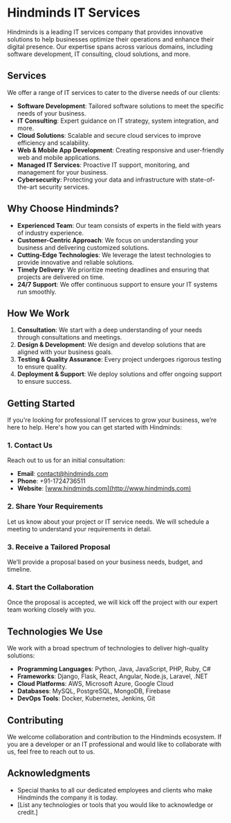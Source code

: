 # Hindminds IT Services

Hindminds is a leading IT services company that provides innovative solutions to help businesses optimize their operations and enhance their digital presence. Our expertise spans across various domains, including software development, IT consulting, cloud solutions, and more.

## Services

We offer a range of IT services to cater to the diverse needs of our clients:

- **Software Development**: Tailored software solutions to meet the specific needs of your business.
- **IT Consulting**: Expert guidance on IT strategy, system integration, and more.
- **Cloud Solutions**: Scalable and secure cloud services to improve efficiency and scalability.
- **Web & Mobile App Development**: Creating responsive and user-friendly web and mobile applications.
- **Managed IT Services**: Proactive IT support, monitoring, and management for your business.
- **Cybersecurity**: Protecting your data and infrastructure with state-of-the-art security services.

## Why Choose Hindminds?

- **Experienced Team**: Our team consists of experts in the field with years of industry experience.
- **Customer-Centric Approach**: We focus on understanding your business and delivering customized solutions.
- **Cutting-Edge Technologies**: We leverage the latest technologies to provide innovative and reliable solutions.
- **Timely Delivery**: We prioritize meeting deadlines and ensuring that projects are delivered on time.
- **24/7 Support**: We offer continuous support to ensure your IT systems run smoothly.

## How We Work

1. **Consultation**: We start with a deep understanding of your needs through consultations and meetings.
2. **Design & Development**: We design and develop solutions that are aligned with your business goals.
3. **Testing & Quality Assurance**: Every project undergoes rigorous testing to ensure quality.
4. **Deployment & Support**: We deploy solutions and offer ongoing support to ensure success.

## Getting Started

If you're looking for professional IT services to grow your business, we’re here to help. Here's how you can get started with Hindminds:

### 1. Contact Us

Reach out to us for an initial consultation:

- **Email**: contact@hindminds.com
- **Phone**: +91-1724736511
- **Website**: [www.hindminds.com](http://www.hindminds.com)

### 2. Share Your Requirements

Let us know about your project or IT service needs. We will schedule a meeting to understand your requirements in detail.

### 3. Receive a Tailored Proposal

We’ll provide a proposal based on your business needs, budget, and timeline.

### 4. Start the Collaboration

Once the proposal is accepted, we will kick off the project with our expert team working closely with you.

## Technologies We Use

We work with a broad spectrum of technologies to deliver high-quality solutions:

- **Programming Languages**: Python, Java, JavaScript, PHP, Ruby, C#
- **Frameworks**: Django, Flask, React, Angular, Node.js, Laravel, .NET
- **Cloud Platforms**: AWS, Microsoft Azure, Google Cloud
- **Databases**: MySQL, PostgreSQL, MongoDB, Firebase
- **DevOps Tools**: Docker, Kubernetes, Jenkins, Git

## Contributing

We welcome collaboration and contribution to the Hindminds ecosystem. If you are a developer or an IT professional and would like to collaborate with us, feel free to reach out to us.

## Acknowledgments

- Special thanks to all our dedicated employees and clients who make Hindminds the company it is today.
- [List any technologies or tools that you would like to acknowledge or credit.]

